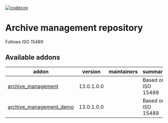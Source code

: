 [![codecov](https://codecov.io/gh/tegin/archive-management/branch/13.0/graph/badge.svg)](https://codecov.io/gh/tegin/archive-management)

<!-- /!\ do not modify above this line -->

# Archive management repository

Follows ISO 15489

<!-- /!\ do not modify below this line -->

<!-- prettier-ignore-start -->

[//]: # (addons)

Available addons
----------------
addon | version | maintainers | summary
--- | --- | --- | ---
[archive_management](archive_management/) | 13.0.1.0.0 |  | Based on ISO 15489
[archive_management_demo](archive_management_demo/) | 13.0.1.0.0 |  | Based on ISO 15489

[//]: # (end addons)

<!-- prettier-ignore-end -->
